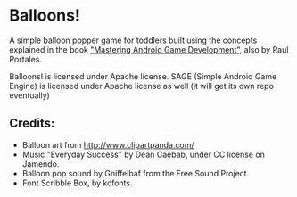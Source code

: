 # Balloons!

A simple balloon popper game for toddlers built using the concepts explained in the book ["Mastering Android Game Development"](https://www.packtpub.com/game-development/mastering-android-game-development), also by Raul Portales.

Balloons! is licensed under Apache license.
SAGE (Simple Android Game Engine) is licensed under Apache license as well (it will get its own repo eventually)

## Credits:

* Balloon art from http://www.clipartpanda.com/
* Music "Everyday Success" by Dean Caebab, under CC license on Jamendo.
* Balloon pop sound by Gniffelbaf from the Free Sound Project.
* Font Scribble Box, by kcfonts.
